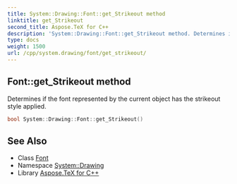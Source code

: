 ```yaml
---
title: System::Drawing::Font::get_Strikeout method
linktitle: get_Strikeout
second_title: Aspose.TeX for C++
description: 'System::Drawing::Font::get_Strikeout method. Determines if the font represented by the current object has the strikeout style applied in C++.'
type: docs
weight: 1500
url: /cpp/system.drawing/font/get_strikeout/
---
```

## Font::get_Strikeout method


Determines if the font represented by the current object has the strikeout style applied.

```cpp
bool System::Drawing::Font::get_Strikeout()
```

## See Also

* Class [Font](../)
* Namespace [System::Drawing](../../)
* Library [Aspose.TeX for C++](../../../)
